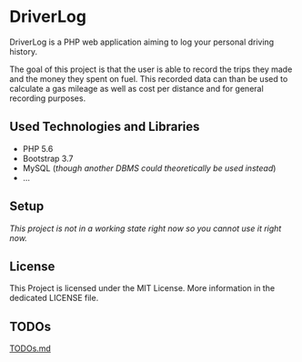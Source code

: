 # DriverLog
DriverLog is a PHP web application aiming to log your personal driving history.

The goal of this project is that the user is able to record the trips they made and the money 
they spent on fuel. This recorded data can than be used to calculate a gas mileage as well as
cost per distance and for general recording purposes.

## Used Technologies and Libraries
- PHP 5.6
- Bootstrap 3.7
- MySQL  (_though another DBMS could theoretically be used instead_)
- ...

## Setup
_This project is not in a working state right now so you cannot use it right now._

## License
This Project is licensed under the MIT License. More information in the dedicated LICENSE
file.

## TODOs
[TODOs.md](TODOs.md)

